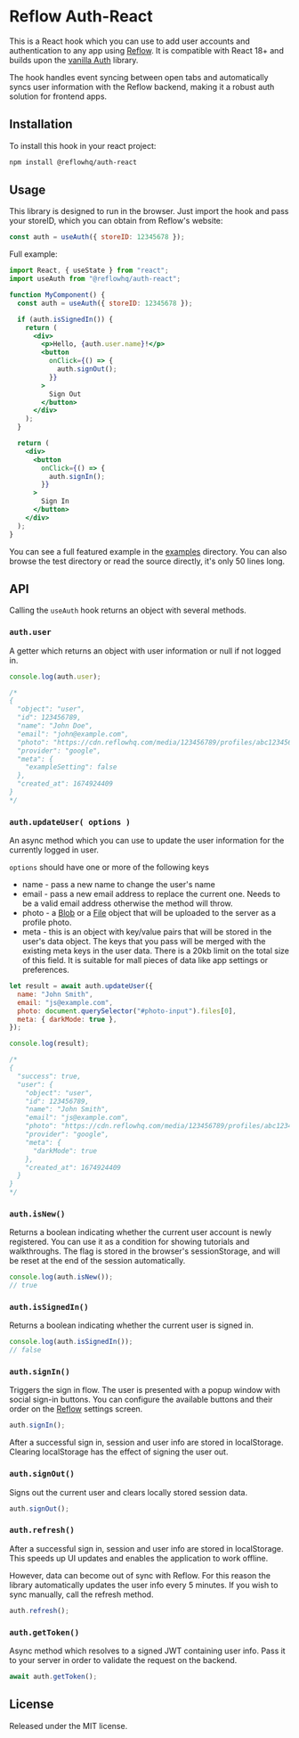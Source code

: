 # Reflow Auth-React

This is a React hook which you can use to add user accounts and authentication to any app using [Reflow](https://reflowhq.com/docs/store-management/registrations.html). It is compatible with React 18+ and builds upon the [vanilla Auth](https://github.com/reflow-hq/reflow-libs/tree/main/auth) library.

The hook handles event syncing between open tabs and automatically syncs user information with the Reflow backend, making it a robust auth solution for frontend apps.

## Installation

To install this hook in your react project:

```bash
npm install @reflowhq/auth-react
```

## Usage

This library is designed to run in the browser. Just import the hook and pass your storeID, which you can obtain from Reflow's website:

```js
const auth = useAuth({ storeID: 12345678 });
```

Full example:

```jsx
import React, { useState } from "react";
import useAuth from "@reflowhq/auth-react";

function MyComponent() {
  const auth = useAuth({ storeID: 12345678 });

  if (auth.isSignedIn()) {
    return (
      <div>
        <p>Hello, {auth.user.name}!</p>
        <button
          onClick={() => {
            auth.signOut();
          }}
        >
          Sign Out
        </button>
      </div>
    );
  }

  return (
    <div>
      <button
        onClick={() => {
          auth.signIn();
        }}
      >
        Sign In
      </button>
    </div>
  );
}
```

You can see a full featured example in the [examples](https://github.com/reflow-hq/reflow-libs/tree/main/auth-react/examples) directory. You can also browse the test directory or read the source directly, it's only 50 lines long.

## API

Calling the `useAuth` hook returns an object with several methods.

### `auth.user`

A getter which returns an object with user information or null if not logged in.

```js
console.log(auth.user);

/*
{
  "object": "user",
  "id": 123456789,
  "name": "John Doe",
  "email": "john@example.com",
  "photo": "https://cdn.reflowhq.com/media/123456789/profiles/abc123456789.jpeg",
  "provider": "google",
  "meta": {
    "exampleSetting": false
  },
  "created_at": 1674924409
}
*/
```

### `auth.updateUser( options )`

An async method which you can use to update the user information for the currently logged in user.

`options` should have one or more of the following keys

- name - pass a new name to change the user's name
- email - pass a new email address to replace the current one. Needs to be a valid email address otherwise the method will throw.
- photo - a [Blob](https://developer.mozilla.org/en-US/docs/Web/API/Blob) or a [File](https://developer.mozilla.org/en-US/docs/Web/API/File) object that will be uploaded to the server as a profile photo.
- meta - this is an object with key/value pairs that will be stored in the user's data object. The keys that you pass will be merged with the existing meta keys in the user data. There is a 20kb limit on the total size of this field. It is suitable for mall pieces of data like app settings or preferences.

```js
let result = await auth.updateUser({
  name: "John Smith",
  email: "js@example.com",
  photo: document.querySelector("#photo-input").files[0],
  meta: { darkMode: true },
});

console.log(result);

/*
{
  "success": true, 
  "user": {
    "object": "user",
    "id": 123456789,
    "name": "John Smith",
    "email": "js@example.com",
    "photo": "https://cdn.reflowhq.com/media/123456789/profiles/abc123456789.jpeg",
    "provider": "google",
    "meta": {
      "darkMode": true
    },
    "created_at": 1674924409
  }
}
*/
```

### `auth.isNew()`

Returns a boolean indicating whether the current user account is newly registered. You can use it as a condition for showing tutorials and walkthroughs. The flag is stored in the browser's sessionStorage, and will be reset at the end of the session automatically.

```js
console.log(auth.isNew());
// true
```

### `auth.isSignedIn()`

Returns a boolean indicating whether the current user is signed in.

```js
console.log(auth.isSignedIn());
// false
```

### `auth.signIn()`

Triggers the sign in flow. The user is presented with a popup window with social sign-in buttons. You can configure the available buttons and their order on the [Reflow](https://reflowhq.com/) settings screen.

```js
auth.signIn();
```

After a successful sign in, session and user info are stored in localStorage. Clearing localStorage has the effect of signing the user out.

### `auth.signOut()`

Signs out the current user and clears locally stored session data.

```js
auth.signOut();
```

### `auth.refresh()`

After a successful sign in, session and user info are stored in localStorage. This speeds up UI updates and enables the application to work offline.

However, data can become out of sync with Reflow. For this reason the library automatically updates the user info every 5 minutes. If you wish to sync manually, call the refresh method.

```js
auth.refresh();
```

### `auth.getToken()`

Async method which resolves to a signed JWT containing user info. Pass it to your server in order to validate the request on the backend.

```js
await auth.getToken();
```

## License

Released under the MIT license.
